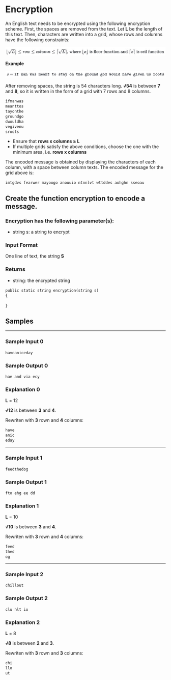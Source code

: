 # Encryption

An English text needs to be encrypted using the following encryption scheme.
First, the spaces are removed from the text. Let **L** be the length of this text.
Then, characters are written into a grid, whose rows and columns have the following constraints:

![image1](image1.jpg)

**Example**

![image2](image2.jpg)

After removing spaces, the string is 54 characters long. **&#x221A;54** is between **7** and **8**, so it is written in the form of a grid with 7 rows and 8 columns.
```
ifmanwas  
meanttos          
tayonthe  
groundgo  
dwouldha  
vegivenu  
sroots
```
* Ensure that **rows x columns &#8805; L**
* If multiple grids satisfy the above conditions, choose the one with the minimum area, i.e. **rows x columns**

The encoded message is obtained by displaying the characters of each column, with a space between column texts. The encoded message for the grid above is:
```
imtgdvs fearwer mayoogo anouuio ntnnlvt wttddes aohghn sseoau
```
## Create the function **encryption** to encode a message.
### Encryption has the following parameter(s):
* string s: a string to encrypt
### Input Format
One line of text, the string **S**

### Returns
* string: the encrypted string

```
public static string encryption(string s)
{

}
```

## Samples
-------------------
### Sample Input 0
```
haveaniceday
```
### Sample Output 0
```
hae and via ecy
```
### Explanation 0
**L** = 12

**&#x221A;12** is between **3** and **4**.

Rewriten with **3** rown and **4** columns:
```
have
anic
eday
```
--------------------
### Sample Input 1
```
feedthedog
```
### Sample Output 1
```
fto ehg ee dd
```
### Explanation 1
**L** = 10

**&#x221A;10** is between **3** and **4**.

Rewriten with **3** rown and **4** columns:
```
feed
thed
og
```
---------------------
### Sample Input 2
```
chillout
```
### Sample Output 2
```
clu hlt io
```
### Explanation 2
**L** = 8

**&#x221A;8** is between **2** and **3**.

Rewriten with **3** rown and **3** columns:
```
chi
llo
ut
```